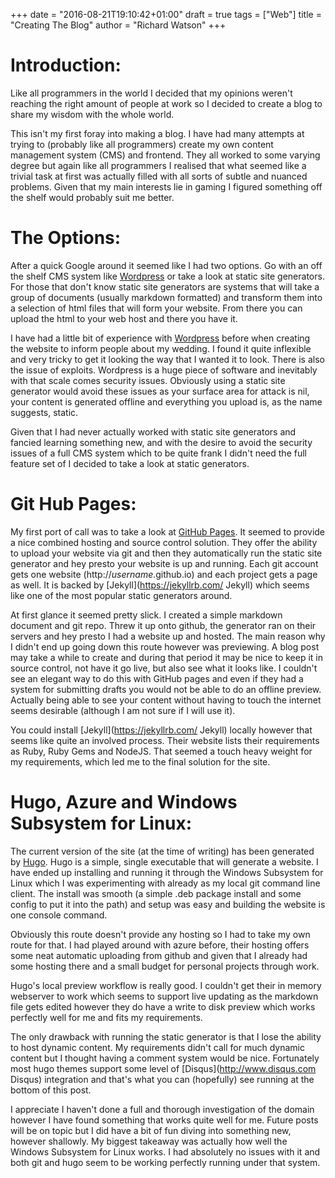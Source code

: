 +++
date = "2016-08-21T19:10:42+01:00"
draft = true
tags = ["Web"]
title = "Creating The Blog"
author = "Richard Watson"
+++

# Introduction:

Like all programmers in the world I decided that my opinions weren't reaching the right amount of people at work so I decided to create a blog to share my wisdom with the whole world. 

This isn't my first foray into making a blog. I have had many attempts at trying to (probably like all programmers) create my own content management system (CMS) and frontend. They all worked to some varying degree but again like all programmers I realised that what seemed like a trivial task at first was actually filled with all sorts of subtle and nuanced problems. Given that my main interests lie in gaming I figured something off the shelf would probably suit me better.

# The Options:

After a quick Google around it seemed like I had two options. Go with an off the shelf CMS system like [Wordpress](http://www.wordpress.org "Wordpress") or take a look at static site generators. For those that don't know static site generators are systems that will take a group of documents (usually markdown formatted) and transform them into a selection of html files that will form your website. From there you can upload the html to your web host and there you have it. 

I have had a little bit of experience with [Wordpress](http://www.wordpress.org "Wordpress") before when creating the website to inform people about my wedding. I found it quite inflexible and very tricky to get it looking the way that I wanted it to look. There is also the issue of exploits. Wordpress is a huge piece of software and inevitably with that scale comes security issues. Obviously using a static site generator would avoid these issues as your surface area for attack is nil, your content is generated offline and everything you upload is, as the name suggests, static. 

Given that I had never actually worked with static site generators and fancied learning something new, and with the desire to avoid the security issues of a full CMS system which to be quite frank I didn't need the full feature set of I decided to take a look at static generators. 

# Git Hub Pages:

My first port of call was to take a look at [GitHub Pages](https://pages.github.com/ "GitHub Pages" ). It seemed to provide a nice combined hosting and source control solution. They offer the ability to upload your website via git and then they automatically run the static site generator and hey presto your website is up and running. Each git account gets one website (http://_username_.github.io) and each project gets a page as well. It is backed by [Jekyll](https://jekyllrb.com/ Jekyll) which seems like one of the most popular static generators around. 

At first glance it seemed pretty slick. I created a simple markdown document and git repo. Threw it up onto github, the generator ran on their servers and hey presto I had a website up and hosted. The main reason why I didn't end up going down this route however was previewing. A blog post may take a while to create and during that period it may be nice to keep it in source control, not have it go live, but also see what it looks like. I couldn't see an elegant way to do this with GitHub pages and even if they had a system for submitting drafts you would not be able to do an offline preview. Actually being able to see your content without having to touch the internet seems desirable (although I am not sure if I will use it). 

You could install [Jekyll](https://jekyllrb.com/ Jekyll) locally however that seems like quite an involved process. Their website lists their requirements as Ruby, Ruby Gems and NodeJS. That seemed a touch heavy weight for my requirements, which led me to the final solution for the site.   

# Hugo, Azure and Windows Subsystem for Linux:

The current version of the site (at the time of writing) has been generated by [Hugo](https://gohugo.io/ "Hugo"). Hugo is a simple, single executable that will generate a website.  I have ended up installing and running it through the Windows Subsystem for Linux which I was experimenting with already as my local git command line client. The install was smooth (a simple .deb package install and some config to put it into the path) and setup was easy and building the website is one console command. 

Obviously this route doesn't provide any hosting so I had to take my own route for that. I had played around with azure before, their hosting offers some neat automatic uploading from github and given that I already had some hosting there and a small budget for personal projects through work. 

Hugo's local preview workflow is really good. I couldn't get their in memory webserver to work which seems to support live updating as the markdown file gets edited however they do have a write to disk preview which works perfectly well for me and fits my requirements.

The only drawback with running the static generator is that I lose the ability to host dynamic content. My requirements didn't call for much dynamic content but I thought having a comment system would be nice. Fortunately most hugo themes support some level of [Disqus](http://www.disqus.com Disqus) integration and that's what you can (hopefully) see running at the bottom of this post. 

I appreciate I haven't done a full and thorough investigation of the domain however I have found something that works quite well for me. Future posts will be on topic but I did have a bit of fun diving into something new, however shallowly. My biggest takeaway was actually how well the Windows Subsystem for Linux works. I had absolutely no issues with it and both git and hugo seem to be working perfectly running under that system. 





